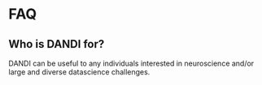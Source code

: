 # FAQ

## Who is DANDI for?

DANDI can be useful to any individuals interested in neuroscience and/or large
and diverse datascience challenges.


<!-- **🛠 Work in progress 🛠** -->
